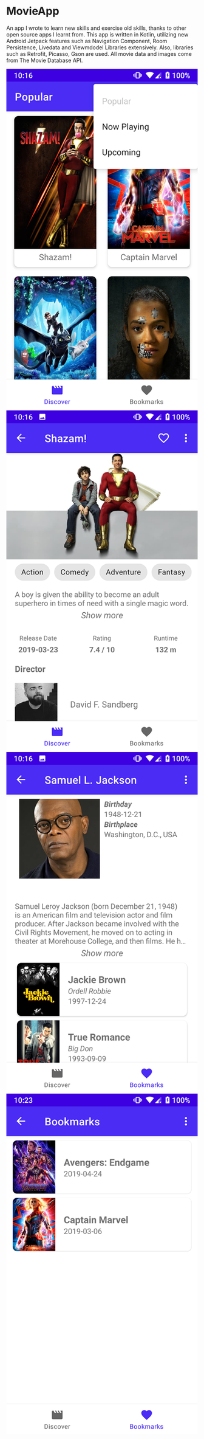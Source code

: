 # MovieApp
An app I wrote to learn new skills and exercise old skills, thanks to other open source apps I learnt from. This app is written in Kotlin, utilizing new Android Jetpack features such as Navigation Component, Room Persistence, Livedata and Viewmdodel Libraries extensively. Also, libraries such as Retrofit, Picasso, Gson are used. All movie data and images come from The Movie Database API.

![image](/screenshots/Screenshot_HomePage_Movie_App.png?raw=true)
![image](/screenshots/Screenshot_MovieDetailPage_Movie_App.png?raw=true)
![image](/screenshots/Screenshot_ActorDetailPage_Movie_App.png?raw=true)
![image](/screenshots/Screenshot_BookmarksPage_Movie_App.png?raw=true)
